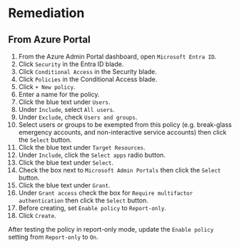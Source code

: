 # Remediation

## From Azure Portal

1. From the Azure Admin Portal dashboard, open `Microsoft Entra ID`.
2. Click `Security` in the Entra ID blade.
3. Click `Conditional Access` in the Security blade.
4. Click `Policies` in the Conditional Access blade.
5. Click `+ New policy`.
6. Enter a name for the policy.
7. Click the blue text under `Users`.
8. Under `Include`, select `All users`.
9. Under `Exclude`, check `Users and groups`.
10. Select users or groups to be exempted from this policy (e.g. break-glass emergency accounts, and non-interactive service accounts) then click the `Select` button.
11. Click the blue text under `Target Resources`.
12. Under `Include`, click the `Select apps` radio button.
13. Click the blue text under `Select`.
14. Check the box next to `Microsoft Admin Portals` then click the `Select` button.
15. Click the blue text under `Grant`.
16. Under `Grant access` check the box for `Require multifactor authentication` then click the `Select` button.
17. Before creating, set `Enable policy` to `Report-only`.
18. Click `Create`.

After testing the policy in report-only mode, update the `Enable policy` setting from `Report-only` to `On`.
